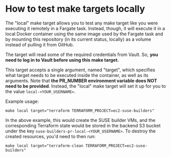 # How to test make targets locally
The "local" make target allows you to test any make target like you were executing it remotely in a Fargate task. Instead,
though, it will execute it in a local Docker container using the same image used by the Fargate task and by mounting this
repository (in its current status, locally) as a volume instead of pulling it from GitHub.

The target will read some of the required credentials from Vault. So, **you need to log in to Vault before using this make target.**

This target accepts a single argument, named "target", which specifies what target needs to be executed inside the container,
as well as its arguments. Note that **the PR_NUMBER environment variable does NOT need to be provided**. Instead, the "local"
make target will set it up for you to the value `local-<YOUR_USERNAME>`.

Example usage:
```
make local target="terraform TERRAFORM_PROJECT=ec2-suse-builders"
```

In the above example, this would create the SUSE builder VMs, and the corresponding Terraform state would be stored in
the backend S3 bucket under the key `suse-builders-pr-local-<YOUR_USERNAME>`. To destroy the created resources, you'd need
to then run:
```
make local target="terraform-clean TERRAFORM_PROJECT=ec2-suse-builders"
```